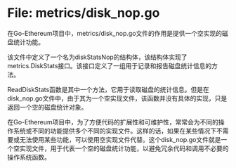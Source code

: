 # File: metrics/disk_nop.go

在Go-Ethereum项目中，metrics/disk_nop.go文件的作用是提供一个空实现的磁盘统计功能。

该文件中定义了一个名为diskStatsNop的结构体，该结构体实现了metrics.DiskStats接口。该接口定义了一组用于记录和报告磁盘统计信息的方法。

ReadDiskStats函数是其中一个方法，它用于读取磁盘的统计信息。但是在disk_nop.go文件中，由于其为一个空实现文件，该函数并没有具体的实现，只是返回一个空的磁盘统计对象。

在Go-Ethereum项目中，为了方便代码的扩展性和可维护性，常常会为不同的操作系统或不同的功能提供多个不同的实现文件。这样的话，如果在某些情况下不需要或无法使用某些功能，可以使用空实现文件代替。这个disk_nop.go文件就是一个空实现文件，用于代表一个空的磁盘统计功能，以避免冗余代码和调用不必要的操作系统函数。


